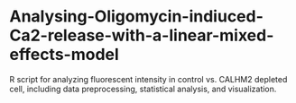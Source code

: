 # Analysing-Oligomycin-indiuced-Ca2-release-with-a-linear-mixed-effects-model
R script for analyzing fluorescent intensity in control vs. CALHM2 depleted cell, including data preprocessing, statistical analysis, and visualization.
